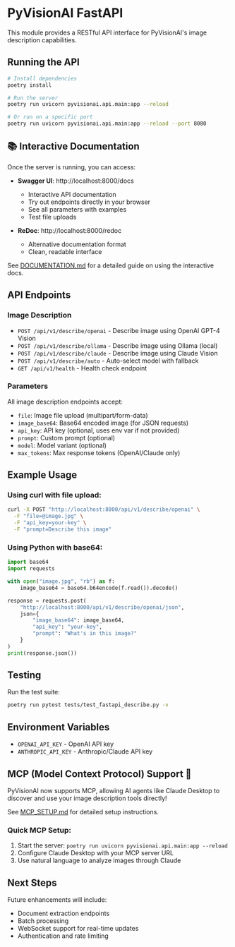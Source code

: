 # PyVisionAI FastAPI

This module provides a RESTful API interface for PyVisionAI's image description capabilities.

## Running the API

```bash
# Install dependencies
poetry install

# Run the server
poetry run uvicorn pyvisionai.api.main:app --reload

# Or run on a specific port
poetry run uvicorn pyvisionai.api.main:app --reload --port 8080
```

## 📚 Interactive Documentation

Once the server is running, you can access:

- **Swagger UI**: http://localhost:8000/docs
  - Interactive API documentation
  - Try out endpoints directly in your browser
  - See all parameters with examples
  - Test file uploads

- **ReDoc**: http://localhost:8000/redoc
  - Alternative documentation format
  - Clean, readable interface

See [DOCUMENTATION.md](DOCUMENTATION.md) for a detailed guide on using the interactive docs.

## API Endpoints

### Image Description

- `POST /api/v1/describe/openai` - Describe image using OpenAI GPT-4 Vision
- `POST /api/v1/describe/ollama` - Describe image using Ollama (local)
- `POST /api/v1/describe/claude` - Describe image using Claude Vision
- `POST /api/v1/describe/auto` - Auto-select model with fallback
- `GET /api/v1/health` - Health check endpoint

### Parameters

All image description endpoints accept:
- `file`: Image file upload (multipart/form-data)
- `image_base64`: Base64 encoded image (for JSON requests)
- `api_key`: API key (optional, uses env var if not provided)
- `prompt`: Custom prompt (optional)
- `model`: Model variant (optional)
- `max_tokens`: Max response tokens (OpenAI/Claude only)

## Example Usage

### Using curl with file upload:
```bash
curl -X POST "http://localhost:8000/api/v1/describe/openai" \
  -F "file=@image.jpg" \
  -F "api_key=your-key" \
  -F "prompt=Describe this image"
```

### Using Python with base64:
```python
import base64
import requests

with open("image.jpg", "rb") as f:
    image_base64 = base64.b64encode(f.read()).decode()

response = requests.post(
    "http://localhost:8000/api/v1/describe/openai/json",
    json={
        "image_base64": image_base64,
        "api_key": "your-key",
        "prompt": "What's in this image?"
    }
)
print(response.json())
```

## Testing

Run the test suite:
```bash
poetry run pytest tests/test_fastapi_describe.py -v
```

## Environment Variables

- `OPENAI_API_KEY` - OpenAI API key
- `ANTHROPIC_API_KEY` - Anthropic/Claude API key

## MCP (Model Context Protocol) Support 🤖

PyVisionAI now supports MCP, allowing AI agents like Claude Desktop to discover and use your image description tools directly!

See [MCP_SETUP.md](MCP_SETUP.md) for detailed setup instructions.

### Quick MCP Setup:

1. Start the server: `poetry run uvicorn pyvisionai.api.main:app --reload`
2. Configure Claude Desktop with your MCP server URL
3. Use natural language to analyze images through Claude

## Next Steps

Future enhancements will include:
- Document extraction endpoints
- Batch processing
- WebSocket support for real-time updates
- Authentication and rate limiting
